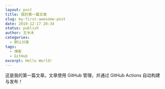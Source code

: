 ```yaml
---
layout: post
title: 我的第一篇文章
slug: my-first-awesome-post
date: 2019-12-17 20:34
status: publish
author: 王木木
categories:
  - 默认分类
tags:
  - 博客
  - GitHub
excerpt: Hello World!
---
```


这是我的第一篇文章。文章使用 GitHub 管理，并通过 GitHub Actions 自动构建与发布！

